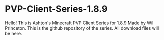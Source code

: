 # PVP-Client-Series-1.8.9

Hello! This is Ashton's Minecraft PVP Client Series for 1.8.9 Made by Wil Princeton. This is the github repository of the series. All download files will be here.
